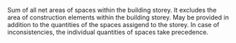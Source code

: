 Sum of all net areas of spaces within the building storey. It excludes the area of construction elements within the building storey. May be provided in addition to the quantities of the spaces assigend to the storey. In case of inconsistencies, the individual quantities of spaces take precedence.